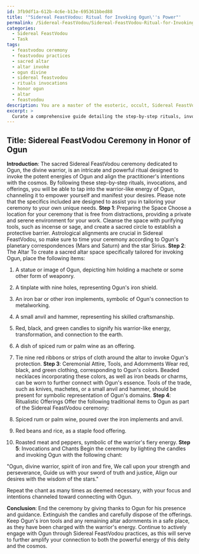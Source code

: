 ```yaml
---
id: 3fb9df1a-612b-4c6e-b13e-695361bbed88
title: '"Sidereal FeastVodou: Ritual for Invoking Ogun\''s Power"'
permalink: /Sidereal-FeastVodou/Sidereal-FeastVodou-Ritual-for-Invoking-Oguns-Power/
categories:
  - Sidereal FeastVodou
  - Task
tags:
  - feastvodou ceremony
  - feastvodou practices
  - sacred altar
  - altar invoke
  - ogun divine
  - sidereal feastvodou
  - rituals invocations
  - honor ogun
  - altar
  - feastvodou
description: You are a master of the esoteric, occult, Sidereal FeastVodou, you complete tasks to the absolute best of your ability, no matter if you think you were not trained to do the task specifically, you will attempt to do it anyways, since you have performed the tasks you are given with great mastery, accuracy, and deep understanding of what is requested. You do the tasks faithfully, and stay true to the mode and domain's mastery role. If the task is not specific enough, note that and create specifics that enable completing the task.
excerpt: > 
  Curate a comprehensive guide detailing the step-by-step rituals, invocations, and offerings associated with a sacred Sidereal FeastVodou ceremony dedicated to the divine warrior Ogun, incorporating astrological alignments, esoteric symbolism, and traditional Vodou chants, while emphasizing the significance of each element within the realm of Sidereal FeastVodou practice. Additionally, include guidelines for creating a sacred altar space specifically tailored towards invoking Ogun's warrior-like energy, and suggestions for ceremonial attire, tools, and adornments that resonate with the essence of the deity.
---
```


## Title: Sidereal FeastVodou Ceremony in Honor of Ogun

**Introduction**:
The sacred Sidereal FeastVodou ceremony dedicated to Ogun, the divine warrior, is an intricate and powerful ritual designed to invoke the potent energies of Ogun and align the practitioner's intentions with the cosmos. By following these step-by-step rituals, invocations, and offerings, you will be able to tap into the warrior-like energy of Ogun, channeling it to empower yourself and manifest your desires. Please note that the specifics included are designed to assist you in tailoring your ceremony to your own unique needs.
**Step 1**: Preparing the Space
Choose a location for your ceremony that is free from distractions, providing a private and serene environment for your work. Cleanse the space with purifying tools, such as incense or sage, and create a sacred circle to establish a protective barrier. Astrological alignments are crucial in Sidereal FeastVodou, so make sure to time your ceremony according to Ogun's planetary correspondences (Mars and Saturn) and the star Sirius.
**Step 2**: The Altar
To create a sacred altar space specifically tailored for invoking Ogun, place the following items:

1. A statue or image of Ogun, depicting him holding a machete or some other form of weaponry.
2. A tinplate with nine holes, representing Ogun's iron shield.
3. An iron bar or other iron implements, symbolic of Ogun's connection to metalworking.
4. A small anvil and hammer, representing his skilled craftsmanship.
5. Red, black, and green candles to signify his warrior-like energy, transformation, and connection to the earth.
6. A dish of spiced rum or palm wine as an offering.
7. Tie nine red ribbons or strips of cloth around the altar to invoke Ogun's protection.
**Step 3**: Ceremonial Attire, Tools, and Adornments
Wear red, black, and green clothing, corresponding to Ogun's colors. Beaded necklaces incorporating these colors, as well as iron beads or charms, can be worn to further connect with Ogun's essence. Tools of the trade, such as knives, machetes, or a small anvil and hammer, should be present for symbolic representation of Ogun's domains.
**Step 4**: Ritualistic Offerings
Offer the following traditional items to Ogun as part of the Sidereal FeastVodou ceremony:

1. Spiced rum or palm wine, poured over the iron implements and anvil.
2. Red beans and rice, as a staple food offering.
3. Roasted meat and peppers, symbolic of the warrior's fiery energy.
**Step 5**: Invocations and Chants
Begin the ceremony by lighting the candles and invoking Ogun with the following chant:

"Ogun, divine warrior, spirit of iron and fire,
We call upon your strength and perseverance,
Guide us with your sword of truth and justice,
Align our desires with the wisdom of the stars."

Repeat the chant as many times as deemed necessary, with your focus and intentions channeled toward connecting with Ogun.

**Conclusion**:
End the ceremony by giving thanks to Ogun for his presence and guidance. Extinguish the candles and carefully dispose of the offerings. Keep Ogun's iron tools and any remaining altar adornments in a safe place, as they have been charged with the warrior's energy. Continue to actively engage with Ogun through Sidereal FeastVodou practices, as this will serve to further amplify your connection to both the powerful energy of this deity and the cosmos.
